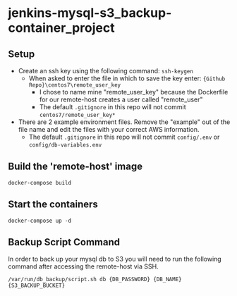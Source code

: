# jenkins-mysql-s3_backup-container_project

## Setup
- Create an ssh key using the following command: `ssh-keygen`
  - When asked to enter the file in which to save the key enter: `{Github Repo}\centos7\remote_user_key`
    - I chose to name mine "remote_user_key" because the Dockerfile for our remote-host creates a user called "remote_user"
    - The default `.gitignore` in this repo will not commit `centos7/remote_user_key*`
- There are 2 example environment files. Remove the "example" out of the file name and edit the files with your correct AWS information.
  - The default `.gitignore` in this repo will not commit `config/.env` or `config/db-variables.env`

## Build the 'remote-host' image
```
docker-compose build
```

## Start the containers
```
docker-compose up -d
```

## Backup Script Command
In order to back up your mysql db to S3 you will need to run the following command after accessing the remote-host via SSH.
```
/var/run/db_backup/script.sh db {DB_PASSWORD} {DB_NAME} {S3_BACKUP_BUCKET}
```
